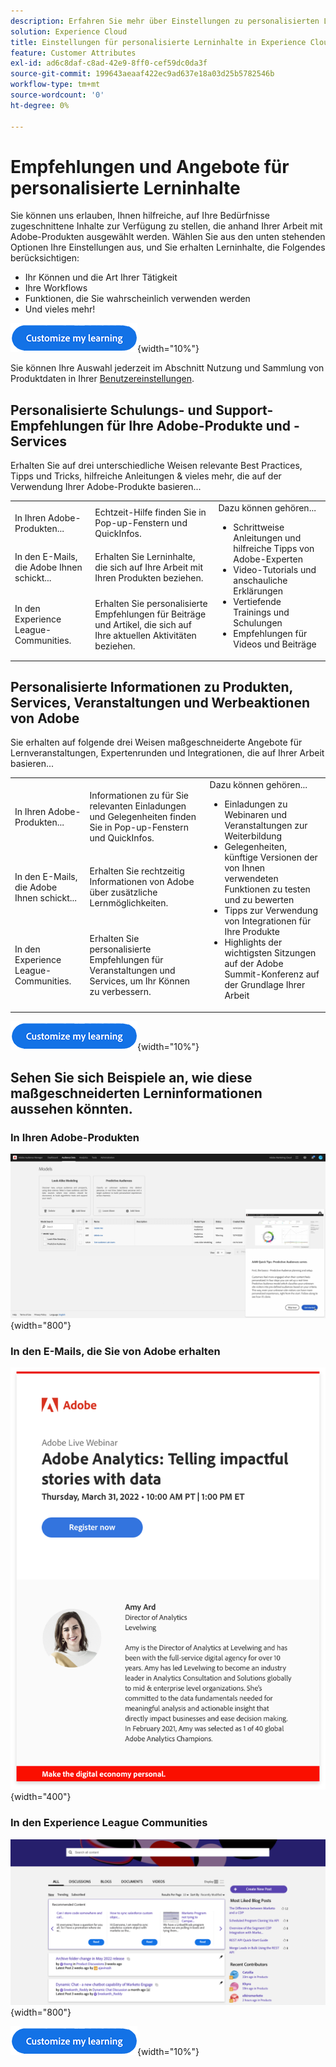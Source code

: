 ```yaml
---
description: Erfahren Sie mehr über Einstellungen zu personalisierten Lerninhalten in Experience Cloud. Auf diese Weise erhalten Kundinnen und Kunden auf der Grundlage ihrer Nutzungsdaten personalisierte Hilfe und Angebote per E-Mail, in ihren Adobe Experience Cloud-Produkten und in den Adobe Experience League Communities.
solution: Experience Cloud
title: Einstellungen für personalisierte Lerninhalte in Experience Cloud
feature: Customer Attributes
exl-id: ad6c8daf-c8ad-42e9-8ff0-cef59dc0da3f
source-git-commit: 199643aeaaf422ec9ad637e18a03d25b5782546b
workflow-type: tm+mt
source-wordcount: '0'
ht-degree: 0%

---
```


# Empfehlungen und Angebote für personalisierte Lerninhalte

Sie können uns erlauben, Ihnen hilfreiche, auf Ihre Bedürfnisse zugeschnittene Inhalte zur Verfügung zu stellen, die anhand Ihrer Arbeit mit Adobe-Produkten ausgewählt werden. Wählen Sie aus den unten stehenden Optionen Ihre Einstellungen aus, und Sie erhalten Lerninhalte, die Folgendes berücksichtigen:

* Ihr Können und die Art Ihrer Tätigkeit
* Ihre Workflows
* Funktionen, die Sie wahrscheinlich verwenden werden
* Und vieles mehr!

[![](assets/personalized-learning-customize-learning-button.png)](https://experience.adobe.com/?shell_forceuserconsent=true#/home){width="10%"}


Sie können Ihre Auswahl jederzeit im Abschnitt Nutzung und Sammlung von Produktdaten in Ihrer [Benutzereinstellungen](https://experience.adobe.com/preferences/).





## Personalisierte Schulungs- und Support-Empfehlungen für Ihre Adobe-Produkte und -Services

Erhalten Sie auf drei unterschiedliche Weisen relevante Best Practices, Tipps und Tricks, hilfreiche Anleitungen &amp; vieles mehr, die auf der Verwendung Ihrer Adobe-Produkte basieren...

<table>
<tbody>
  <tr>
    <td>In Ihren Adobe-Produkten...<br></td>
    <td>Echtzeit-Hilfe finden Sie in Pop-up-Fenstern und QuickInfos.</td>
    <td rowspan="3">Dazu können gehören... <ul><li>Schrittweise Anleitungen und hilfreiche Tipps von Adobe-Experten</li> 
    <li>Video-Tutorials und anschauliche Erklärungen</li> 
    <li>Vertiefende Trainings und Schulungen</li> 
    <li>Empfehlungen für Videos und Beiträge</li>
    </ul></td>
  </tr>
  <tr>
    <td>In den E-Mails, die Adobe Ihnen schickt...</td>
    <td>Erhalten Sie Lerninhalte, die sich auf Ihre Arbeit mit Ihren Produkten beziehen.</td>
  </tr>
  <tr>
    <td>In den Experience League-Communities.</td>
    <td>Erhalten Sie personalisierte Empfehlungen für Beiträge und Artikel, die sich auf Ihre aktuellen Aktivitäten beziehen.</td>
  </tr>
</tbody>
</table>



## Personalisierte Informationen zu Produkten, Services, Veranstaltungen und Werbeaktionen von Adobe

Sie erhalten auf folgende drei Weisen maßgeschneiderte Angebote für Lernveranstaltungen, Expertenrunden und Integrationen, die auf Ihrer Arbeit basieren...

<table>
<tbody>
  <tr>
    <td>In Ihren Adobe-Produkten...<br></td>
    <td>Informationen zu für Sie relevanten Einladungen und Gelegenheiten finden Sie in Pop-up-Fenstern und QuickInfos.</td>
    <td rowspan="3">Dazu können gehören... <ul>
    <li>Einladungen zu Webinaren und Veranstaltungen zur Weiterbildung</li> 
    <li>Gelegenheiten, künftige Versionen der von Ihnen verwendeten Funktionen zu testen und zu bewerten</li>
    <li>Tipps zur Verwendung von Integrationen für Ihre Produkte</li> 
    <li>Highlights der wichtigsten Sitzungen auf der Adobe Summit-Konferenz auf der Grundlage Ihrer Arbeit</li>
    </ul></td>
  </tr>
  <tr>
    <td>In den E-Mails, die Adobe Ihnen schickt...</td>
    <td>Erhalten Sie rechtzeitig Informationen von Adobe über zusätzliche Lernmöglichkeiten.</td>
  </tr>
  <tr>
    <td>In den Experience League-Communities.</td>
    <td>Erhalten Sie personalisierte Empfehlungen für Veranstaltungen und Services, um Ihr Können zu verbessern.</td>
  </tr>
</tbody>
</table>


[![](assets/personalized-learning-customize-learning-button.png)](https://experience.adobe.com/?shell_forceuserconsent=true#/home){width="10%"}




## Sehen Sie sich Beispiele an, wie diese maßgeschneiderten Lerninformationen aussehen könnten.


### In Ihren Adobe-Produkten

![](assets/personalized-learning-in-product.gif){width="800"}



### In den E-Mails, die Sie von Adobe erhalten

![](assets/personalized-learning-email.png){width="400"}



### In den Experience League Communities

![](assets/personalized-learning-communities.png){width="800"}



[![](assets/personalized-learning-customize-learning-button.png)](https://experience.adobe.com/?shell_forceuserconsent=true#/home){width="10%"}
